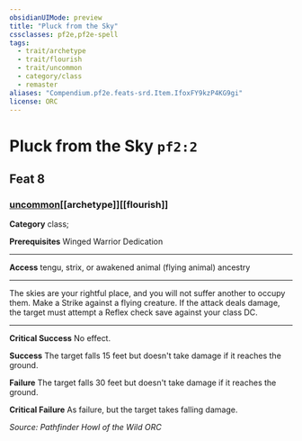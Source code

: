 ```yaml
---
obsidianUIMode: preview
title: "Pluck from the Sky"
cssclasses: pf2e,pf2e-spell
tags:
  - trait/archetype
  - trait/flourish
  - trait/uncommon
  - category/class
  - remaster
aliases: "Compendium.pf2e.feats-srd.Item.IfoxFY9kzP4KG9gi"
license: ORC
---
```

# Pluck from the Sky `pf2:2`
## Feat 8
### [uncommon](uncommon "Uncommon Rarity Trait")[[archetype]][[flourish]]

**Category** class; 



**Prerequisites** Winged Warrior Dedication
* * *
**Access** tengu, strix, or awakened animal (flying animal) ancestry

* * *

The skies are your rightful place, and you will not suffer another to occupy them. Make a Strike against a flying creature. If the attack deals damage, the target must attempt a Reflex check save against your class DC.

* * *

**Critical Success** No effect.

**Success** The target falls 15 feet but doesn't take damage if it reaches the ground.

**Failure** The target falls 30 feet but doesn't take damage if it reaches the ground.

**Critical Failure** As failure, but the target takes falling damage.

*Source: Pathfinder Howl of the Wild*
*ORC*